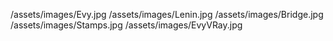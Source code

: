 /assets/images/Evy.jpg
/assets/images/Lenin.jpg
/assets/images/Bridge.jpg
/assets/images/Stamps.jpg
/assets/images/EvyVRay.jpg
